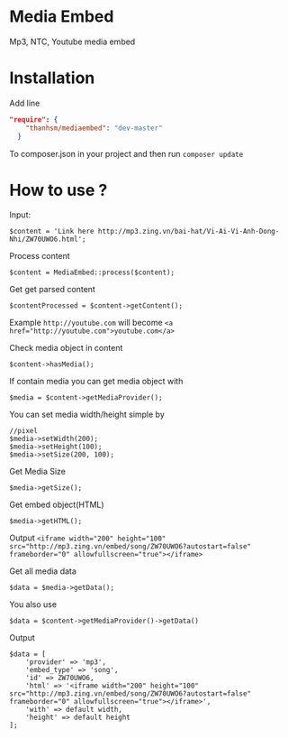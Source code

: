 # Media Embed
Mp3, NTC, Youtube media embed
# Installation
Add line
```json
"require": {
    "thanhsm/mediaembed": "dev-master"
  }
  ```
To composer.json in your project and then run ```composer update```

# How to use ?
Input:

```<?php
$content = 'Link here http://mp3.zing.vn/bai-hat/Vi-Ai-Vi-Anh-Dong-Nhi/ZW70UWO6.html';
```
Process content
```
$content = MediaEmbed::process($content);
```
Get get parsed content
```
$contentProcessed = $content->getContent();
```
Example ```http://youtube.com```  will become ```<a href="http://youtube.com">youtube.com</a>```

Check media object in content
```
$content->hasMedia();
```
If contain media you can get media object with
```
$media = $content->getMediaProvider();
```
You can set media width/height simple by
```
//pixel
$media->setWidth(200);
$media->setHeight(100);
$media->setSize(200, 100);
```
Get Media Size
```
$media->getSize();
```
Get embed object(HTML)
```
$media->getHTML();
```
Output
```<iframe width="200" height="100" src="http://mp3.zing.vn/embed/song/ZW70UWO6?autostart=false" frameborder="0" allowfullscreen="true"></iframe>```

Get all media data
```
$data = $media->getData();
```
You also use
```
$data = $content->getMediaProvider()->getData()
```
Output
```
$data = [
    'provider' => 'mp3',
    'embed_type' => 'song',
    'id' => ZW70UWO6,
    'html' => '<iframe width="200" height="100" src="http://mp3.zing.vn/embed/song/ZW70UWO6?autostart=false" frameborder="0" allowfullscreen="true"></iframe>',
    'with' => default width,
    'height' => default height
];
```
